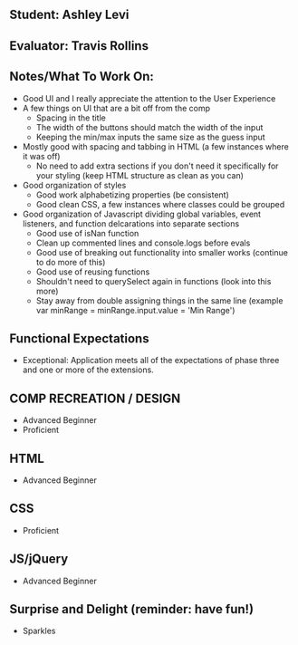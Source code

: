 ## Student: Ashley Levi
## Evaluator: Travis Rollins
## Notes/What To Work On:
* Good UI and I really appreciate the attention to the User Experience
* A few things on UI that are a bit off from the comp
  * Spacing in the title
  * The width of the buttons should match the width of the input
  * Keeping the min/max inputs the same size as the guess input
* Mostly good with spacing and tabbing in HTML (a few instances where it was off)
  * No need to add extra sections if you don't need it specifically for your styling (keep HTML structure as clean as you can)
* Good organization of styles
  * Good work alphabetizing properties (be consistent)
  * Good clean CSS, a few instances where classes could be grouped 
* Good organization of Javascript dividing global variables, event listeners, and function delcarations into separate sections
  * Good use of isNan function
  * Clean up commented lines and console.logs before evals
  * Good use of breaking out functionality into smaller works (continue to do more of this)
  * Good use of reusing functions
  * Shouldn't need to querySelect again in functions (look into this more)
  * Stay away from double assigning things in the same line (example var minRange = minRange.input.value = 'Min Range')

## Functional Expectations

* Exceptional: Application meets all of the expectations of phase three and one or more of the extensions.  


## COMP RECREATION / DESIGN

* Advanced Beginner  
* Proficient  


## HTML

* Advanced Beginner  


## CSS

* Proficient  


## JS/jQuery

* Advanced Beginner  


## Surprise and Delight (reminder: have fun!)

* Sparkles  